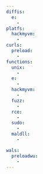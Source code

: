 ```yaml
---
diffis:
  e:
    -
platfs:
  hackmyvm:
    -
curls:
  preload:
    -
functions:
  unix:
    -
  e:
    -
  hackmyvm:
    -
  fuzz:
    -
  rce:
    -
  sudo:
    -
  maldll:
    -

wals:
  preloadwu:
    -
---
```

